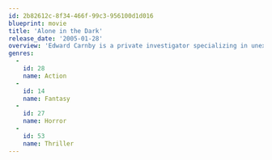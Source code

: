 ```yaml
---
id: 2b82612c-8f34-466f-99c3-956100d1d016
blueprint: movie
title: 'Alone in the Dark'
release_date: '2005-01-28'
overview: 'Edward Carnby is a private investigator specializing in unexplainable supernatural phenomena. His cases delve into the dark corners of the world, searching for truth in the occult remnants of ancient civilizations. Now, the greatest mystery of his past is about to become the most dangerous case he has ever faced.'
genres:
  -
    id: 28
    name: Action
  -
    id: 14
    name: Fantasy
  -
    id: 27
    name: Horror
  -
    id: 53
    name: Thriller
---
```

